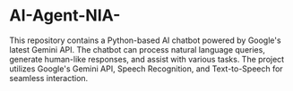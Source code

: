# AI-Agent-NIA-
This repository contains a Python-based AI chatbot powered by Google's latest Gemini API. The chatbot can process natural language queries, generate human-like responses, and assist with various tasks. The project utilizes Google's Gemini API, Speech Recognition, and Text-to-Speech for seamless interaction.
